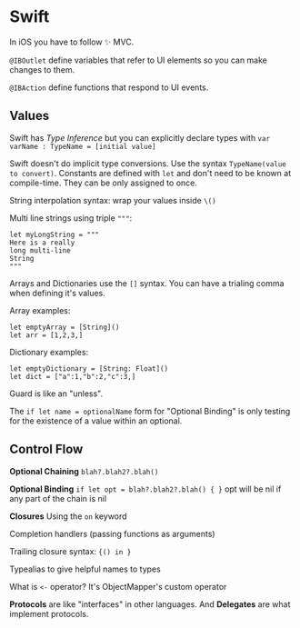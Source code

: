 Swift
=====

In iOS you have to follow :sparkles: MVC.

`@IBOutlet` define variables that refer to UI elements so you can make changes to them.

`@IBAction` define functions that respond to UI events.

Values
--------------
Swift has _Type Inference_ but you can explicitly declare types with ```var varName : TypeName = [initial value]```

Swift doesn't do implicit type conversions. Use the syntax `TypeName(value to convert)`.
Constants are defined with `let` and don't need to be known at compile-time. They can be only assigned to once.

String interpolation syntax: wrap your values inside `\()`

Multi line strings using triple `"""`:
```
let myLongString = """
Here is a really
long multi-line
String
"""
```
Arrays and Dictionaries use the `[]` syntax. You can have a trialing comma when defining it's values.

Array examples:

```
let emptyArray = [String]()
let arr = [1,2,3,]
```

Dictionary examples:
```
let emptyDictionary = [String: Float]()
let dict = ["a":1,"b":2,"c":3,]
```

Guard is like an "unless".

The `if let name = optionalName` form for "Optional Binding"  is only testing for the existence of a value within an optional.


Control Flow
--------------

**Optional Chaining**
`blah?.blah2?.blah()`

**Optional Binding**
`if let opt = blah?.blah2?.blah() { }`
opt will be nil if any part of the chain is nil

**Closures**
Using the `on` keyword

Completion handlers (passing functions as arguments)

Trailing closure syntax: `{() in }`

Typealias to give helpful names to types

What is `<-` operator? It's ObjectMapper's custom operator

**Protocols** are like "interfaces" in other languages. And **Delegates** are what implement protocols.
